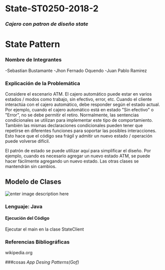 # State-ST0250-2018-2
### *Cajero con patron de diseño state*
# State Pattern

### Nombre de Integrantes
-Sebastian Bustamante
-Jhon Fernado Oquendo
-Juan Pablo Ramirez

### Explicación de la Problemática
Considere el escenario ATM. El cajero automático puede estar en varios estados / modos como trabajo, sin efectivo, error, etc. Cuando el cliente interactúa con el cajero automático, debe responder según el estado actual. Por ejemplo, cuando el cajero automático está en estado "Sin efectivo" o "Error", no se debe permitir el retiro. Normalmente, las sentencias condicionales se utilizan para implementar este tipo de comportamiento. También las mismas declaraciones condicionales pueden tener que repetirse en diferentes funciones para soportar las posibles interacciones. Esto hace que el código sea frágil y admitir un nuevo estado / operación puede volverse difícil.

El patrón de estado se puede utilizar aquí para simplificar el diseño. Por ejemplo, cuando es necesario agregar un nuevo estado ATM, se puede hacer fácilmente agregando un nuevo estado. Las otras clases se mantendrán sin cambios.
## Modelo de Clases
![enter image description here](https://lh3.googleusercontent.com/TE7BF868Ia1enpSzfbGjJOyYa473p8WutJvpJ0yoMlt6e8N3ddCvVcATCQYXTWxEZIr6Rp3UNZcf)
### Lenguaje:   Java

#### Ejecución del Código
Ejecutar el main en la clase StateClient

### Referencias Bibliográficas
wikipedia.org

###cosas
*App Desing Patterns(Gof)*
